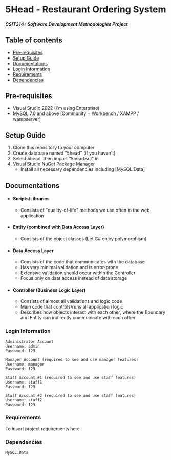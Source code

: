 # 5Head - Restaurant Ordering System

##### CSIT314 : Software Development Methodologies Project

## Table of contents

-   [Pre-requisites](#pre-requisites)
-   [Setup Guide](#setup-guide)
-   [Documentations](#documentations)
-   [Login Information](#login-information)
-   [Requirements](#requirements)
-   [Dependencies](#dependencies)

## Pre-requisites

-   Visual Studio 2022 (I'm using Enterprise)
-   MySQL 7.0 and above (Community + Workbench / XAMPP / wampserver)

## Setup Guide

1. Clone this repository to your computer
2. Create database named "5head" (if you haven't)
3. Select 5head, then import "5head.sql" in
4. Visual Studio NuGet Package Manager
    - Install all necessary dependencies including [MySQL.Data]

## Documentations

-   #### Scripts/Libraries
    -   Consists of "quality-of-life" methods we use often in the web application
-   #### Entity (combined with Data Access Layer)
    -   Consists of the object classes (Let C# enjoy polymorphism)
-   #### Data Access Layer
    -   Consists of the code that communicates with the database
    -   Has very minimal validation and is error-prone
    -   Extensive validation should occur within the Controller
    -   Focus only on data access instead of data storage
-   #### Controller (Business Logic Layer)
    -   Consists of almost all validations and logic code
    -   Main code that controls/runs all application logic
    -   Describes how objects interact with each other, where the Boundary and Entity can indirectly communicate with each other

### Login Information

    Administrator Account
    Username: admin
    Password: 123

    Manager Account (required to see and use manager features)
    Username: manager
    Password: 123

    Staff Account #1 (required to see and use staff features)
    Username: staff1
    Password: 123

    Staff Account #2 (required to see and use staff features)
    Username: staff2
    Password: 123

### Requirements

To insert project requirements here

### Dependencies

    MySQL.Data
